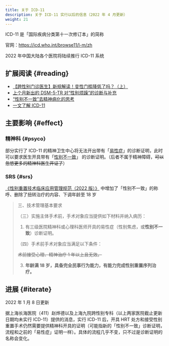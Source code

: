 ```yaml
---
title: 关于 ICD-11
description: 关于 ICD-11 实行以后的信息（2022 年 4 月更新）
weight: 21
---
```


ICD-11 是「国际疾病分类第十一次修订本」的简称

官网：<https://icd.who.int/browse11/l-m/zh>

2022 年中国大陆各个医院将陆续推行 ICD-11 系统

## 扩展阅读 {#reading}

<!-- 按发布时间倒序排序 -->

- [【跨性别门诊医生】新规解读！变性门槛降低了吗？（上）](https://www.bilibili.com/video/BV1GF411P7Z3)
- [上个月新出的 DSM-5-TR 对“性别烦躁”的诊断与补充](https://zhuanlan.zhihu.com/p/492886380)
- [“性别不一致”去精神病化的思考](https://doi.org/10.12014/j.issn.1002-0772.2021.11.10)
- [一文了解 ICD-11](https://zhuanlan.zhihu.com/p/53190964)

## 主要影响 {#effect}

### 精神科 {#psyco}

部分实行了 ICD-11 的精神卫生中心将无法开出带有「[易性症][icd-10]」的诊断证明，此时可以要求医生开具带有「[性别不一致][icd-11]」 的诊断证明。（后者不属于精神障碍，~~可以忽悠更多的精神科医生开证了~~）

[icd-10]: https://icd.who.int/browse10/2019/en#/F64
[icd-11]: https://icd.who.int/browse11/l-m/zh#/http://id.who.int/icd/entity/411470068

### SRS {#srs}

[《性别重置技术临床应用管理规范（2022 版）》][spec] 中增加了「性别不一致」的称呼、删除了扭转治疗的内容、下调年龄至 18 岁

[spec]: http://www.nhc.gov.cn/yzygj/s7657/202204/2efe9f8ca13f499c8e1f70844fe96144.shtml

<!-- markdownlint-disable ol-prefix -->

> 三、技术管理基本要求
>
> （三）实施主体手术前，手术对象应当提供如下材料并纳入病历：
>
> 1. 有三级医院精神科或心理科医师开具的易性症（性别焦虑，或**性别不一致**）诊断证明。
>
> （四）手术前手术对象应当满足以下条件：
>
> ~~术前接受心理、精神治疗 1 年以上且无效。~~
>
> 3. **年龄满 18 岁，具备完全民事行为能力，有能力完成性别重置序列治疗。**

## 进展 {#iterate}

2022 年 1 月 8 日更新

据上海长海医院（411）赵烨德以及上海九院跨性别专科（以上两家医院截止更新日期均未实行 ICD-11）提供的消息，实行 ICD-11 后，开具 HRT 处方和接受性别重置手术仍然需要提供精神科开具的证明（可能指新的「性别不一致」诊断证明，流程和之前的「易性症」证明一样）。具体的流程几乎不变，只不过是诊断证明的名称会变化。
